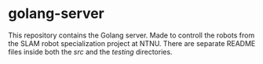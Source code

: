 # golang-server
This repository contains the Golang server. Made to controll the robots from the SLAM robot specialization project at NTNU. There are separate README files inside both the *src* and the *testing* directories.
